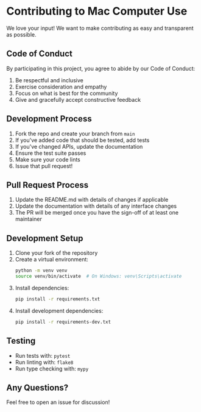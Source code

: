 # Contributing to Mac Computer Use

We love your input! We want to make contributing as easy and transparent as possible.

## Code of Conduct

By participating in this project, you agree to abide by our Code of Conduct:

1. Be respectful and inclusive
2. Exercise consideration and empathy
3. Focus on what is best for the community
4. Give and gracefully accept constructive feedback

## Development Process

1. Fork the repo and create your branch from `main`
2. If you've added code that should be tested, add tests
3. If you've changed APIs, update the documentation
4. Ensure the test suite passes
5. Make sure your code lints
6. Issue that pull request!

## Pull Request Process

1. Update the README.md with details of changes if applicable
2. Update the documentation with details of any interface changes
3. The PR will be merged once you have the sign-off of at least one maintainer

## Development Setup

1. Clone your fork of the repository
2. Create a virtual environment:
   ```bash
   python -m venv venv
   source venv/bin/activate  # On Windows: venv\Scripts\activate
   ```
3. Install dependencies:
   ```bash
   pip install -r requirements.txt
   ```
4. Install development dependencies:
   ```bash
   pip install -r requirements-dev.txt
   ```

## Testing

- Run tests with: `pytest`
- Run linting with: `flake8`
- Run type checking with: `mypy`

## Any Questions?

Feel free to open an issue for discussion!
